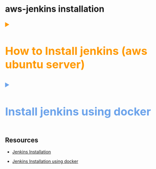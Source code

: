 # aws-jenkins installation

<details style='color:#FF9900; font-size: 1.5rem'>
  <summary>
    <h2> How to Install jenkins (aws ubuntu server)</h2>
  </summary>

1. ### Select Preferred image Select instance type

![Alt text](/images/image-1.png)

2. ### Select ubuntu key for ssh

![Alt text](/images/image-2.png)

3. ### For the network setting make sure it has port 8080 is available. Because jenkins runs on port 8080

![Alt text](/images/image-3.png)

3. ### Click launch

![Alt text](/images/image-4.png)

4. ### Copy the ssh command and paste it in your terminal

![Alt text](/images/image-5.png)

5. ### Copy paste below command to update the repository in the machine and install jenkins

```bash
curl -fsSL https://pkg.jenkins.io/debian-stable/jenkins.io-2023.key | sudo tee \
/usr/share/keyrings/jenkins-keyring.asc > /dev/null
echo deb [signed-by=/usr/share/keyrings/jenkins-keyring.asc] \
https://pkg.jenkins.io/debian-stable binary/ | sudo tee \
/etc/apt/sources.list.d/jenkins.list > /dev/null
```

```bash
sudo apt-get update
```

```bash
sudo apt-get install jenkins
```

6. ### Make sure java installed

- To check java installed

```bash
java -v
```

- To install java

```bash
sudo apt update
sudo apt install openjdk-17-jre
java -version
openjdk version "17.0.7" 2023-04-18
OpenJDK Runtime Environment (build 17.0.7+7-Debian-1deb11u1)
OpenJDK 64-Bit Server VM (build 17.0.7+7-Debian-1deb11u1, mixed mode, sharing)
```

7. ### Start Jenkins

- To check jenkins status

```sh
sudo systemctl status jenkins
```

- To start jenkins service

```bash
sudo systemctl start jenkins
```

![Alt text](/images/image-6.png)

- should see the status active

8. ### To check the password for the jenkins

```bash
sudo cat /var/lib/jenkins/secrets/initialAdminPassword
```

- copy paste the Administrator password

![Alt text](/images/image-7.png)

</details>

<details  style='color:#6ca3eb; font-size: 1.5rem'>

  <summary><h2>Install jenkins using docker</h2></summary>

- Create a network called jenkins

```bash
docker network create jenkins
```

- use the Dockerfile provided

```bash
docker build -t myjenkins-blueocean:2.414.2-1 .
```

- to run the image

```bash
docker run --name jenkins-blueocean --restart=on-failure --detach \
--network jenkins --env DOCKER_HOST=tcp://docker:2376 \
--env DOCKER_CERT_PATH=/certs/client --env DOCKER_TLS_VERIFY=1 \
--publish 8080:8080 --publish 50000:50000 \
--volume jenkins-data:/var/jenkins_home \
--volume jenkins-docker-certs:/certs/client:ro \
myjenkins-blueocean:2.414.2-1
```

- to access docker container

```bash
docker exec -it jenkins-blueocean bash
```

- to access docker container as root

```bash
docker exec -it -u root jenkins-blueocean bash
```

</details>

## Resources

  <!-- - <a href="https://www.jenkins.io/doc/book/installing/linux/#debianubuntu">Jenkins Installation</a> -->

- [Jenkins Installation](https://www.jenkins.io/doc/book/installing/linux/#debianubuntu)

  <!-- - <a href="https://www.jenkins.io/doc/book/installing/docker/">Jenkins Installation using docker</a> -->

- [Jenkins Installation using docker](https://www.jenkins.io/doc/book/installing/docker/)
